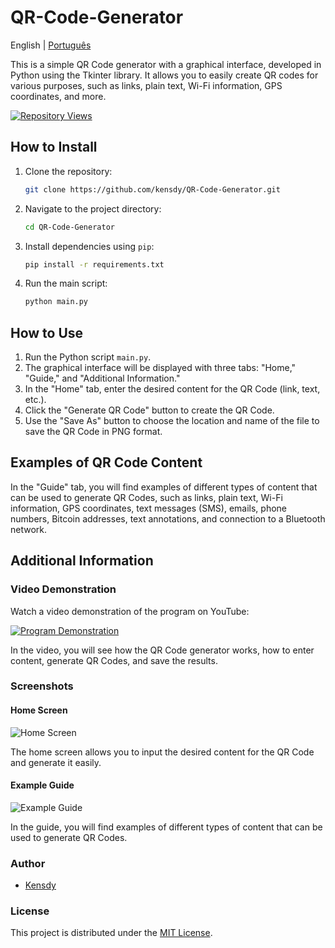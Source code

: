 # QR-Code-Generator

English | [Português](README_pt.md)

This is a simple QR Code generator with a graphical interface, developed in Python using the Tkinter library. It allows you to easily create QR codes for various purposes, such as links, plain text, Wi-Fi information, GPS coordinates, and more.

[![Repository Views](https://komarev.com/ghpvc/?username=kensdyqr&label=Views&color=brightgreen)](https://github.com/kensdy/QR-Code-Generator)

## How to Install

1. Clone the repository:

    ```bash
    git clone https://github.com/kensdy/QR-Code-Generator.git
    ```

2. Navigate to the project directory:

    ```bash
    cd QR-Code-Generator
    ```

3. Install dependencies using `pip`:

    ```bash
    pip install -r requirements.txt
    ```
    
4. Run the main script:

    ```bash
    python main.py
    ```

## How to Use

1. Run the Python script `main.py`.
2. The graphical interface will be displayed with three tabs: "Home," "Guide," and "Additional Information."
3. In the "Home" tab, enter the desired content for the QR Code (link, text, etc.).
4. Click the "Generate QR Code" button to create the QR Code.
5. Use the "Save As" button to choose the location and name of the file to save the QR Code in PNG format.

## Examples of QR Code Content

In the "Guide" tab, you will find examples of different types of content that can be used to generate QR Codes, such as links, plain text, Wi-Fi information, GPS coordinates, text messages (SMS), emails, phone numbers, Bitcoin addresses, text annotations, and connection to a Bluetooth network.

## Additional Information

### Video Demonstration

Watch a video demonstration of the program on YouTube:

[![Program Demonstration](https://img.youtube.com/vi/OGrucDV3FcI/0.jpg)](https://www.youtube.com/watch?v=OGrucDV3FcI)

In the video, you will see how the QR Code generator works, how to enter content, generate QR Codes, and save the results.

### Screenshots

#### Home Screen

![Home Screen](home.png)

The home screen allows you to input the desired content for the QR Code and generate it easily.

#### Example Guide

![Example Guide](guide.png)

In the guide, you will find examples of different types of content that can be used to generate QR Codes.

### Author

- [Kensdy](https://github.com/kensdy)

### License

This project is distributed under the [MIT License](LICENSE).
